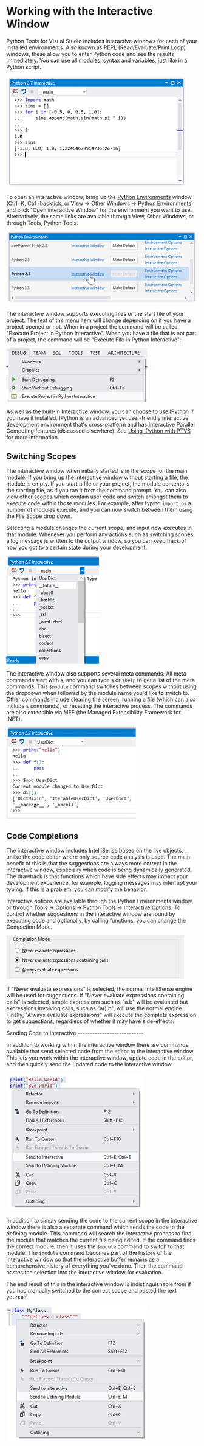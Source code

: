 Working with the Interactive Window
===================================

Python Tools for Visual Studio includes interactive windows for each of your installed environments. Also known as REPL (Read/Evaluate/Print Loop) windows, these allow you to enter Python code and see the results immediately. You can use all modules, syntax and variables, just like in a Python script.

![Python Interactive window](Images/InteractiveMath.png)

To open an interactive window, bring up the [Python Environments](Python-Environments#global-environments) window (Ctrl+K, Ctrl+backtick, or View -> Other Windows -> Python Environments) and click "Open interactive Window" for the environment you want to use. Alternatively, the same links are available through View, Other Windows, or through Tools, Python Tools.

![Interactive Window link in the Python Environments window](Images/InteractiveWindow.png)

The interactive window supports executing files or the start file of your project. The text of the menu item will change depending on if you have a project opened or not. When in a project the command will be called "Execute Project in Python Interactive". When you have a file that is not part of a project, the command will be "Execute File in Python Interactive":

![Execute Project in Python Interactive menu](Images/ExecuteProjectInPythonInteractive.png)

As well as the built-in Interactive window, you can choose to use IPython if you have it installed. IPython is an advanced yet user-friendly interactive development environment that's cross-platform and has Interactive Parallel Computing features (discussed elsewhere). See [Using IPython with PTVS](Using-IPython-with-PTVS) for more information.

Switching Scopes
----------------

The interactive window when initially started is in the scope for the main module. If you bring up the interactive window without starting a file, the module is empty. If you start a file or your project, the module contents is the starting file, as if you ran it from the command prompt. You can also view other scopes which contain user code and switch amongst them to execute code within those modules. For example, after typing `import os` a number of modules execute, and you can now switch between them using the File Scope drop down. 

Selecting a module changes the current scope, and input now executes in that module. Whenever you perform any actions such as switching scopes, a log message is written to the output window, so you can keep track of how you got to a certain state during your development. 

![Interactive Window scopes](Images/InteractiveScopes.png)

The interactive window also supports several meta commands. All meta commands start with `$`, and you can type `$` or `$help` to get a list of the meta commands. This `$module` command switches between scopes without using the dropdown when followed by the module name you'd like to switch to. Other commands include clearing the screen, running a file (which can also include `$` commands), or resetting the interactive process. The commands are also extensible via MEF (the Managed Extensibility Framework for .NET).

![Interactive Window in the UserDict scope](Images/InteractiveUserDictScope.png)

Code Completions
----------------

The interactive window includes IntelliSense based on the live objects, unlike the code editor where only source code analysis is used. The main benefit of this is that the suggestions are always more correct in the interactive window, especially when code is being dynamically generated. The drawback is that functions which have side effects may impact your development experience, for example, logging messages may interrupt your typing. If this is a problem, you can modify the behavior.

Interactive options are available through the Python Environments window, or through Tools -> Options -> Python Tools -> Interactive Options. To control whether suggestions in the interactive window are found by executing code and optionally, by calling functions, you can change the Completion Mode.

![Completion Mode](Images/CompletionMode.png)

If "Never evaluate expressions" is selected, the normal IntelliSense engine will be used for suggestions. If "Never evaluate expressions containing calls" is selected, simple expressions such as "a.b" will be evaluated but expressions involving calls, such as "a().b", will use the normal engine. Finally, "Always evaluate expressions" will execute the complete expression to get suggestions, regardless of whether it may have side-effects.


<a id="SendTo" />
Sending Code to Interactive
---------------------------

In addition to working within the interactive window there are commands available that send selected code from the editor to the interactive window. This lets you work within the interactive window, update code in the editor, and then quickly send the updated code to the interactive window. 

![Send to Interactive menu](Images/SendToInteractive.png)

In addition to simply sending the code to the current scope in the interactive window there is also a separate command which sends the code to the defining module. This command will search the interactive process to find the module that matches the current file being edited. If the command finds the correct module, then it uses the `$module` command to switch to that module. The `$module` command becomes part of the history of the interactive window so that the interactive buffer remains as a comprehensive history of everything you've done. Then the command pastes the selection into the interactive window for evaluation. 

The end result of this in the interactive window is indistinguishable from if you had manually switched to the correct scope and pasted the text yourself.

![Send to Defining Module memu](Images/SendToDefiningModule.png)
